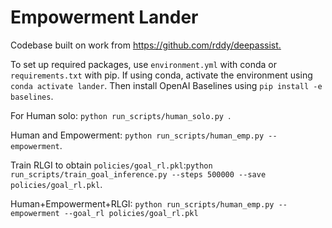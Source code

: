 # Empowerment Lander

Codebase built on work from [https://github.com/rddy/deepassist. ](https://github.com/Smashell10/AvE_Forecast/tree/faayez/empowerment_lander)

To set up required packages, use `environment.yml` with conda or `requirements.txt` with pip.
If using conda, activate the environment using `conda activate lander`. Then install OpenAI Baselines
using `pip install -e baselines`.

For Human solo: `python run_scripts/human_solo.py `.

Human and Empowerment: `python run_scripts/human_emp.py --empowerment`.

Train RLGI to obtain `policies/goal_rl.pkl`:`python run_scripts/train_goal_inference.py --steps 500000 --save policies/goal_rl.pkl`.

Human+Empowerment+RLGI: `python run_scripts/human_emp.py --empowerment --goal_rl policies/goal_rl.pkl`



